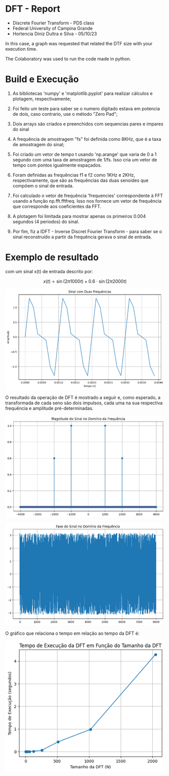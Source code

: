 # DFT - Report
- Discrete Fourier Transform - PDS class
- Federal University of Campina Grande
- Hortencia Diniz Dultra e Silva - 05/10/23

In this case, a graph was requested that related the DTF size with your execution time.

The Colaboratory was used to run the code made in python.

# Build e Execução
1. As bibliotecas 'numpy' e 'matplotlib.pyplot' para realizar cálculos e plotagem, respectivamente;

2. Foi feito um teste para saber se o numero digitado estava em potencia de dois, caso contrario, use o método "Zero Pad";

3. Dois arrays são criados e preenchidos com sequencias pares e impares do sinal

4. A frequência de amostragem "fs" foi definida como 8KHz, que é a taxa de amostragem do sinal;

5. Foi criado um vetor de tempo t usando 'np.arange' que varia de 0 a 1 segundo com uma taxa de amostragem de 1/fs. Isso cria um vetor de tempo com pontos igualmente espaçados.

6. Foram definidas as frequências f1 e f2 como 1KHz e 2KHz, respectivamente, que são as frequências das duas senoides que compõem o sinal de entrada.

7. Foi calculado o vetor de frequência 'frequencies' correspondente à FFT usando a função np.fft.fftfreq. Isso nos fornece um vetor de frequência que corresponde aos coeficientes da FFT.

8. A plotagem foi limitada para mostrar apenas os primeiros 0.004 segundos (4 períodos) do sinal.

9. Por fim, fiz a IDFT - Inverse Discret Fourier Transform - para saber se o sinal reconstruído a partir da frequência gerava o sinal de entrada.

# Exemplo de resultado

com um sinal x(t) de entrada descrito por:


$$x(t) = \sin(2 \pi 1000 t) + 0.6 \cdot \sin(2 \pi 2000 t)$$


![Resultado da DFT do sinal x(t)](./DFT_INPUT.png "DFT Result")


O resultado da operação de DFT é mostrado a seguir e, como esperado, a transformada de cada seno são dois impulsos, cada uma na sua respectiva frequência e amplitude pré-determinadas.



![Resultado da DFT do sinal x(t)](./DFT_FREQUENCY.png "FFT Result")

![Resultado da DFT do sinal x(t)](./DFT_PHASE.png "FFT Result")


O gráfico que relaciona o tempo em relação ao tempo da DFT é:


![Resultado da DFT do sinal x(t)](./DFT_TAMANHO.png "FFT Result")
